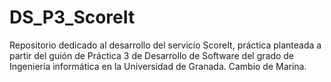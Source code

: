 # DS_P3_ScoreIt
Repositorio dedicado al desarrollo del servicio ScoreIt, práctica planteada a partir del guión de Práctica 3 de Desarrollo de Software del grado de Ingeniería informática en la Universidad de Granada.
Cambio de Marina.
